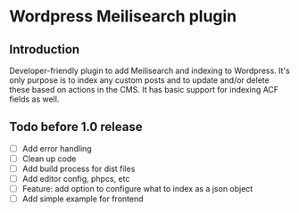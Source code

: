 # Wordpress Meilisearch plugin

## Introduction

Developer-friendly plugin to add Meilisearch and indexing to Wordpress. It's only purpose is to index any custom posts and to update and/or delete these based on actions in the CMS. It has basic support for indexing ACF fields as well.

## Todo before 1.0 release

- [ ] Add error handling
- [ ] Clean up code
- [ ] Add build process for dist files
- [ ] Add editor config, phpcs, etc
- [ ] Feature: add option to configure what to index as a json object
- [ ] Add simple example for frontend